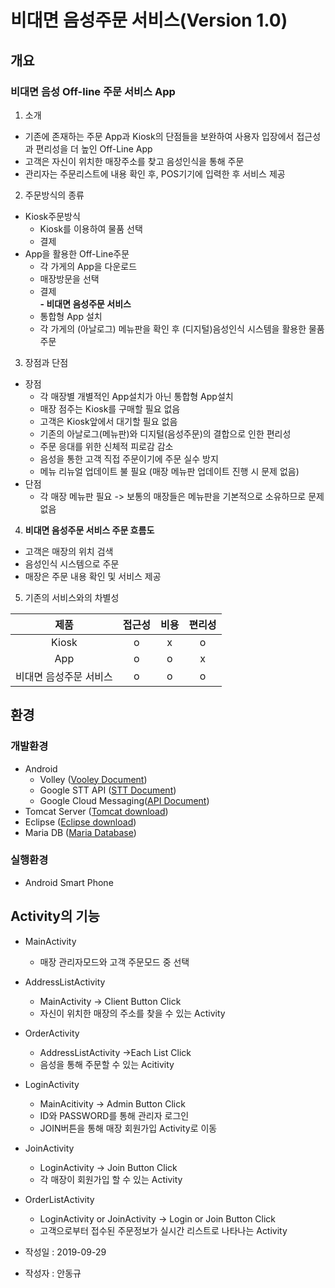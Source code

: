 # 비대면 음성주문 서비스(Version 1.0)  

## 개요  
 ### 비대면 음성 Off-line 주문 서비스 App  
 1. 소개  
  - 기존에 존재하는 주문 App과 Kiosk의 단점들을 보완하여 사용자 입장에서 접근성과 편리성을 더 높인 Off-Line App  
  - 고객은 자신이 위치한 매장주소를 찾고 음성인식을 통해 주문  
  - 관리자는 주문리스트에 내용 확인 후, POS기기에 입력한 후 서비스 제공  
   
 2. 주문방식의 종류  
  - Kiosk주문방식  
      - Kiosk를 이용하여 물품 선택  
      - 결제  
  - App을 활용한 Off-Line주문  
      - 각 가게의 App을 다운로드  	
      -  매장방문을 선택  
      -  결제  
**- 비대면 음성주문 서비스**  
      - 통합형 App 설치  
      - 각 가게의 (아날로그) 메뉴판을 확인 후 (디지털)음성인식 시스템을 활용한 물품 주문  
    
3. 장점과 단점  
 - 장점  
     - 각 매장별 개별적인 App설치가 아닌 통합형 App설치  
     - 매장 점주는 Kiosk를 구매할 필요 없음    
     - 고객은 Kiosk앞에서 대기할 필요 없음  
     - 기존의 아날로그(메뉴판)와 디지털(음성주문)의 결합으로 인한 편리성  
     - 주문 응대를 위한 신체적 피로감 감소  
     - 음성을 통한 고객 직접 주문이기에 주문 실수 방지  
     - 메뉴 리뉴얼 업데이트 불 필요 (매장 메뉴판 업데이트 진행 시 문제 없음)
  - 단점  
     - 각 매장 메뉴판 필요 -> 보통의 매장들은 메뉴판을 기본적으로 소유하므로 문제없음  
		
4. **비대면 음성주문 서비스 주문 흐름도**  
 - 고객은 매장의 위치 검색  
 - 음성인식 시스템으로 주문  
 - 매장은 주문 내용 확인 및 서비스 제공  

5. 기존의 서비스와의 차별성  
 
| 제품 | 접근성 | 비용 | 편리성 |  
|:--:|:--:|:--:|:--:|  
|Kiosk | o | x | o |  
|App | o | o | x |  
|비대면 음성주문 서비스 | o | o | o |  


## 환경  
### 개발환경  
- Android  
	 - Volley ([Vooley Document](https://developer.android.com/training/volley))  
	 - Google STT API ([STT Document](https://cloud.google.com/speech-to-text/docs/?hl=ko))  
	 - Google Cloud Messaging([API Document](https://firebase.google.com/docs/cloud-messaging))  
-  Tomcat Server ([Tomcat download](http://tomcat.apache.org/))  
- Eclipse ([Eclipse download](https://www.eclipse.org/downloads/))  
-  Maria DB ([Maria Database](https://mariadb.org/download/))  

### 실행환경  
 - Android Smart Phone  
	
## Activity의 기능  
 - MainActivity  
	  - 매장 관리자모드와 고객 주문모드 중 선택  
	
 - AddressListActivity  
	  - MainActivity -> Client Button Click  
	  - 자신이 위치한 매장의 주소를 찾을 수 있는 Activity  
	  	  
 - OrderActivity  
	 - AddressListActivity ->Each List Click  
	 - 음성을 통해 주문할 수 있는 Acitivity  
	  
 - LoginActivity  
	- MainAcitivity -> Admin Button Click  
	- ID와 PASSWORD를 통해 관리자 로그인  
	 - JOIN버튼을 통해 매장 회원가입 Activity로 이동  
	 
 - JoinActivity  
	 - LoginActivity -> Join Button Click  
	 - 각 매장이 회원가입 할 수 있는 Activity  
	 
 - OrderListActivity  
	 - LoginActivity or JoinActivity -> Login or Join Button Click  
	 - 고객으로부터 접수된 주문정보가 실시간 리스트로 나타나는 Activity  

- 작성일 : 2019-09-29  
- 작성자 : 안동규
